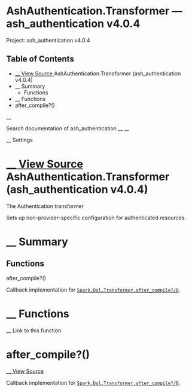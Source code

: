 # AshAuthentication.Transformer — ash_authentication v4.0.4

Project: ash_authentication v4.0.4

## Table of Contents

- [ __ View Source ](external_link) AshAuthentication.Transformer (ash_authentication v4.0.4)
- __ Summary
  - Functions
- __ Functions
- after_compile?()

__

Search documentation of ash_authentication __ __

__ Settings

#  [ __ View Source ](external_link) AshAuthentication.Transformer (ash_authentication v4.0.4)

The Authentication transformer

Sets up non-provider-specific configuration for authenticated resources.

#  __ Summary

##  Functions

after_compile?()

Callback implementation for [`Spark.Dsl.Transformer.after_compile?/0`](external_link).

#  __ Functions

__ Link to this function

# after_compile?()

[ __ View Source ](external_link)

Callback implementation for [`Spark.Dsl.Transformer.after_compile?/0`](external_link).
